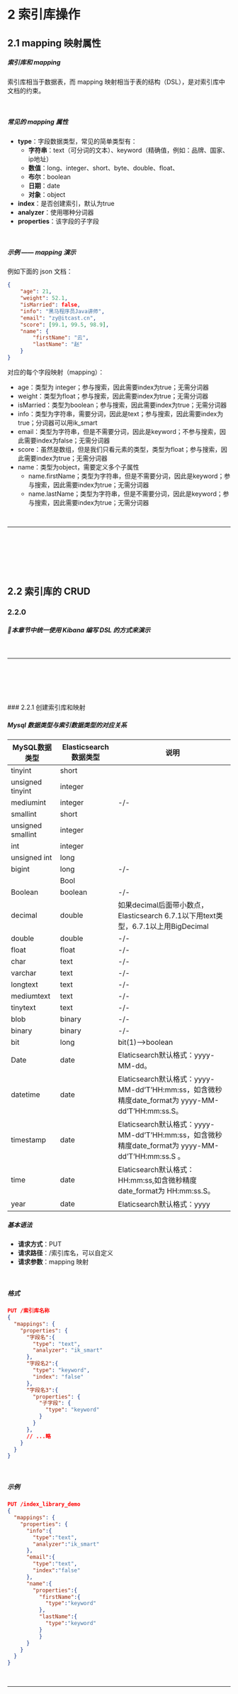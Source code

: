 # 2	索引库操作

## 2.1	mapping 映射属性

#####  索引库和 mapping

索引库相当于数据表，而 mapping 映射相当于表的结构（DSL），是对索引库中文档的约束。

<br>

##### 常见的 mapping 属性

- **type**：字段数据类型，常见的简单类型有：
  - **字符串**：text（可分词的文本）、keyword（精确值，例如：品牌、国家、ip地址）
  - **数值**：long、integer、short、byte、double、float、
  - **布尔**：boolean
  - **日期**：date
  - **对象**：object
- **index**：是否创建索引，默认为true
- **analyzer**：使用哪种分词器
- **properties**：该字段的子字段

<br>

##### 示例 —— mapping 演示

例如下面的 json 文档：

```json
{
    "age": 21,
    "weight": 52.1,
    "isMarried": false,
    "info": "黑马程序员Java讲师",
    "email": "zy@itcast.cn",
    "score": [99.1, 99.5, 98.9],
    "name": {
        "firstName": "云",
        "lastName": "赵"
    }
}
```

对应的每个字段映射（mapping）：

- age：类型为 integer；参与搜索，因此需要index为true；无需分词器
- weight：类型为float；参与搜索，因此需要index为true；无需分词器
- isMarried：类型为boolean；参与搜索，因此需要index为true；无需分词器
- info：类型为字符串，需要分词，因此是text；参与搜索，因此需要index为true；分词器可以用ik_smart
- email：类型为字符串，但是不需要分词，因此是keyword；不参与搜索，因此需要index为false；无需分词器
- score：虽然是数组，但是我们只看元素的类型，类型为float；参与搜索，因此需要index为true；无需分词器
- name：类型为object，需要定义多个子属性
  - name.firstName；类型为字符串，但是不需要分词，因此是keyword；参与搜索，因此需要index为true；无需分词器
  - name.lastName；类型为字符串，但是不需要分词，因此是keyword；参与搜索，因此需要index为true；无需分词器

<br>

----

<div STYLE="page-break-after: always;">
    <br>
    <br>
    <br>
    <br>
    <br></div>

## 2.2	索引库的 CRUD

### 2.2.0

##### 📌本章节中统一使用 Kibana 编写 DSL 的方式来演示

<br>

----

<div STYLE="page-break-after: always;">
    <br>
    <br>
    <br>
    <br>
    <br></div>
### 2.2.1	创建索引库和映射

##### Mysql 数据类型与索引数据类型的对应关系

| MySQL数据类型     | Elasticsearch数据类型 | 说明                                                         |
| ----------------- | --------------------- | ------------------------------------------------------------ |
| tinyint           | short                 |                                                              |
| unsigned tinyint  | integer               |                                                              |
| mediumint         | integer               | -/-                                                          |
| smallint          | short                 |                                                              |
| unsigned smallint | integer               |                                                              |
| int               | integer               |                                                              |
| unsigned int      | long                  |                                                              |
| bigint            | long                  | -/-                                                          |
|                   | Bool                  |                                                              |
| Boolean           | boolean               | -/-                                                          |
| decimal           | double                | 如果decimal后面带小数点，Elasticsearch 6.7.1以下用text类型，6.7.1以上用BigDecimal |
| double            | double                | -/-                                                          |
| float             | float                 | -/-                                                          |
| char              | text                  | -/-                                                          |
| varchar           | text                  | -/-                                                          |
| longtext          | text                  | -/-                                                          |
| mediumtext        | text                  | -/-                                                          |
| tinytext          | text                  | -/-                                                          |
| blob              | binary                | -/-                                                          |
| binary            | binary                | -/-                                                          |
| bit               | long                  | bit(1)–&gt;boolean                                           |
| Date              | date                  | Elaticsearch默认格式：yyyy-MM-dd。                           |
| datetime          | date                  | Elaticsearch默认格式：yyyy-MM-dd’T’HH:mm:ss，如含微秒精度date_format为 yyyy-MM-dd’T’HH:mm:ss.S。 |
| timestamp         | date                  | Elaticsearch默认格式：yyyy-MM-dd’T’HH:mm:ss，如含微秒精度date_format为 yyyy-MM-dd’T’HH:mm:ss.S 。 |
| time              | date                  | Elaticsearch默认格式：HH:mm:ss,如含微秒精度date_format为 HH:mm:ss.S。 |
| year              | date                  | Elaticsearch默认格式：yyyy                                   |

##### 基本语法

- **请求方式**：PUT
- **请求路径**：/索引库名，可以自定义
- **请求参数**：mapping 映射

<br>

##### 格式

```json
PUT /索引库名称
{
  "mappings": {
    "properties": {
      "字段名":{
        "type": "text",
        "analyzer": "ik_smart"
      },
      "字段名2":{
        "type": "keyword",
        "index": "false"
      },
      "字段名3":{
        "properties": {
          "子字段": {
            "type": "keyword"
          }
        }
      },
      // ...略
    }
  }
}
```

<br>

##### 示例

```json
PUT /index_library_demo
{
  "mappings": {
    "properties": {
      "info":{
        "type":"text",
        "analyzer":"ik_smart"
      },
      "email":{
        "type":"text",
        "index":"false"
      },
      "name":{
        "properties":{
          "firstName":{
            "type":"keyword"
          },
          "lastName":{
            "type":"keyword"
          }
          }
      }
    }
  }
}
```

<br>

---

<div STYLE="page-break-after: always;">
    <br>
    <br>
    <br>
    <br>
    <br></div>

### 2.2.2	查询索引库

##### 基本语法

- 请求方式：GET
- 请求路径：/索引库名
- 请求参数：无

<br>

##### 格式

```
GET /索引库名
```

<br>

##### 示例

![](img/2.2.2-1.png)

<br>

---

<div STYLE="page-break-after: always;">
    <br>
    <br>
    <br>
    <br>
    <br></div>

### 2.2.3	修改索引库

##### 📌mapping 无法修改已有字段

倒排索引结构虽然不复杂，但是一旦数据结构改变（比如改变了分词器），就需要重新创建倒排索引，这简直是灾难。因此索引库 **一旦创建，无法修改mapping**。

<br>

##### mapping 运行添加新的字段

虽然无法修改 mapping 中已有的字段，但是却允许添加新的字段到 mapping 中，因为不会对倒排索引产生影响。

<br>

##### 语法

```json
PUT /索引库名/_mapping
{
  "properties": {
    "新字段名":{
      "type": "integer"
    }
  }
}
```

<br>

---

<div STYLE="page-break-after: always;">
    <br>
    <br>
    <br>
    <br>
    <br></div>

### 2.2.4.删除索引库

##### 语法

- 请求方式：DELETE
- 请求路径：/索引库名
- 请求参数：无

<br>

##### 格式

```
DELETE /索引库名
```

<br>

##### 测试

![](img/2.2.4-1.png)

---

<div STYLE="page-break-after: always;">
    <br>
    <br>
    <br>
    <br>
    <br></div>
